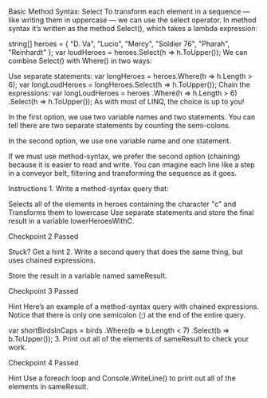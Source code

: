 Basic Method Syntax: Select
To transform each element in a sequence — like writing them in uppercase — we can use the select operator. In method syntax it’s written as the method Select(), which takes a lambda expression:

string[] heroes = { "D. Va", "Lucio", "Mercy", "Soldier 76", "Pharah", "Reinhardt" };
var loudHeroes = heroes.Select(h => h.ToUpper());
We can combine Select() with Where() in two ways:

Use separate statements:
var longHeroes = heroes.Where(h => h.Length > 6);
var longLoudHeroes = longHeroes.Select(h => h.ToUpper());
Chain the expressions:
var longLoudHeroes = heroes
.Where(h => h.Length > 6)
.Select(h => h.ToUpper());
As with most of LINQ, the choice is up to you!

In the first option, we use two variable names and two statements. You can tell there are two separate statements by counting the semi-colons.

In the second option, we use one variable name and one statement.

If we must use method-syntax, we prefer the second option (chaining) because it is easier to read and write. You can imagine each line like a step in a conveyor belt, filtering and transforming the sequence as it goes.

Instructions
1.
Write a method-syntax query that:

Selects all of the elements in heroes containing the character "c" and
Transforms them to lowercase
Use separate statements and store the final result in a variable lowerHeroesWithC.

Checkpoint 2 Passed

Stuck? Get a hint
2.
Write a second query that does the same thing, but uses chained expressions.

Store the result in a variable named sameResult.

Checkpoint 3 Passed

Hint
Here’s an example of a method-syntax query with chained expressions. Notice that there is only one semicolon (;) at the end of the entire query.

var shortBirdsInCaps = birds
  .Where(b => b.Length < 7)
  .Select(b => b.ToUpper());
3.
Print out all of the elements of sameResult to check your work.

Checkpoint 4 Passed

Hint
Use a foreach loop and Console.WriteLine() to print out all of the elements in sameResult.